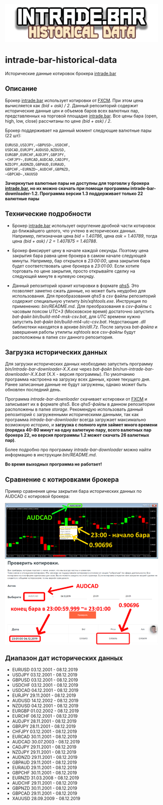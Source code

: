 ![logo](doc/logo-640-160-v1.png)
# intrade-bar-historical-data

Исторические данные котировок брокера [intrade.bar](https://intrade.bar/67204)

## Описание

Брокер [intrade.bar](https://intrade.bar/67204) использует котировки от [FXCM](https://www.fxcm.com/). При этом цена вычисляется как *(bid + ask) / 2*. Данный репозиторий содержит исторические данные цен и объемов баров всех валютных пар, представленных на торговой площадке [intrade.bar](https://intrade.bar/67204). Все цены бара (open, high, low, close) рассчитаны по цене *(bid + ask) / 2*.

Брокер поддерживает на данный момент следующие валютные пары (22 шт): 

	EURUSD,USDJPY,~GBPUSD~,USDCHF,
	USDCAD,EURJPY,AUDUSD,NZDUSD,
	EURGBP,EURCHF,AUDJPY,GBPJPY,
	~CHFJPY~,EURCAD,AUDCAD,CADJPY,
	NZDJPY,AUDNZD,GBPAUD,EURAUD,
	GBPCHF,~EURNZD~,AUDCHF,GBPNZD,
	~GBPCAD~,XAUUSD
	
**Зачеркнутые валютные пары не доступны для торговли у брокера [intrade.bar](https://intrade.bar/67204), но их можно скачать при помощи программы intrade-bar-downloader-1.2. Программа версии 1.3 поддерживает только 22 валютные пары**

## Технические подробности

* Брокер [intrade.bar](https://intrade.bar/67204) использует округление дробной части котировок до ближайшего целого, что учтено в исторических данных. 
Например, пятизначная цена *bid = 1.40786*, цена *ask = 1.40789*, тогда цена *(bid + ask) / 2 = 1.407875 = 1.40788*.

* Брокер фиксирует цену в начале каждой секунды. Поэтому цена закрытия бара равна цене брокера в самом начале следующей минуты. 
Например, бар открылся в *23:00:00*, цена закрытия бара будет соответствовать цене брокера в *23:01:00*. Если хотите торговать по цене закрытия, просто открывайте сделку на следующей минуте в нулевую секунду.

* Данный репозиторий хранит котировки в формате [qhs5](https://github.com/NewYaroslav/xquotes_history). Это позволяет заметно сжать данные, но может быть неудобно для использования. Для преобразования *qhs5* в *csv* файлы репозиторий содержит специальную утилиту *bin/xqhtools.exe*. Инструкция по применению: *bin/README.md*. Для преобразования в *csv-файлы* с часовым поясом *UTC+3* (Московское время) достаточно запустить *bat-файл* *bin/build-mt4-msk-csv.bat*, для *UTC* времени нужно запустить *bat-файл* *bin/build-mt4-utc-csv.bat*. Недостающие *.dll* библиотеки находятся в архиве *bin/dll.7z*. После запуска *bat-файла* и завершения работы утилиты *xqhtools* все *csv-файлы* будут расположены в папке *csv* данного репозитория.

## Загрузка исторических данных

Для загрузки исторических данных необходимо запустить программу *bin/intrade-bar-downloader-X.X.exe* через *bat-файл* *bin/run-intrade-bar-downloader-X.X.bat* (X.X - версия программы).
По умолчанию программа настроена на загрузку всех данных, кроме текущего дня. Ранее записанные данные не будут загружены, однако может быть обновлен последний день.

Программа *intrade-bar-downloader* скачивает котировки от [FXCM](https://www.fxcm.com/) и записывает их в формате *qhs5*. Все *qhs5-файлы* в данном репозитории расположены в папке *storage*. Рекомендую использовать данный репозиторий с загруженными историческими данными, так как программа *intrade-bar-downloader* всегда загружает максимально возможную историю, и **загрузка с полного нуля займет много времени (порядка 40-80 минут на одну валютную пару, всего валютных пар брокера 22, но версия программы 1.2 может скачать 26 валютных пар)**.

Более подробно про программу *intrade-bar-downloader* можно найти информацию в инструкции *bin/README.md*.

**Во время выходных программа не работает!**

## Сравнение с котировками брокера

Пример сравнения цены закрытия бара исторических данных по AUDCAD с котировой брокера:

![example_1](doc/example_1.png)
![example_0](doc/example_0.png)

## Диапазон дат исторических данных

- EURUSD 03.12.2001 - 08.12.2019
- USDJPY 03.12.2001 - 08.12.2019
- GBPUSD 03.12.2001 - 08.12.2019
- USDCHF 03.12.2001 - 08.12.2019
- USDCAD 04.12.2001 - 08.12.2019
- EURJPY 29.11.2001 - 08.12.2019
- AUDUSD 14.12.2002 - 08.12.2019
- NZDUSD 04.12.2001 - 08.12.2019
- EURGBP 01.02.2002 - 08.12.2019
- EURCHF 06.12.2001 - 08.12.2019
- AUDJPY 28.11.2001 - 08.12.2019
- GBPJPY 28.11.2001 - 08.12.2019
- CHFJPY 03.12.2001 - 08.12.2019
- EURCAD 30.11.2001 - 08.12.2019
- AUDCAD 30.07.2003 - 08.12.2019
- CADJPY 29.11.2001 - 08.12.2019
- NZDJPY 29.11.2001 - 08.12.2019
- AUDNZD 29.11.2001 - 08.12.2019
- GBPAUD 29.11.2001 - 08.12.2019
- EURAUD 29.11.2001 - 08.12.2019
- GBPCHF 30.11.2001 - 08.12.2019
- EURNZD 31.03.2008 - 08.12.2019
- AUDCHF 29.11.2001 - 08.12.2019
- GBPNZD 30.11.2001 - 08.12.2019
- GBPCAD 29.11.2001 - 08.12.2019
- XAUUSD 28.09.2009 - 08.12.2019
